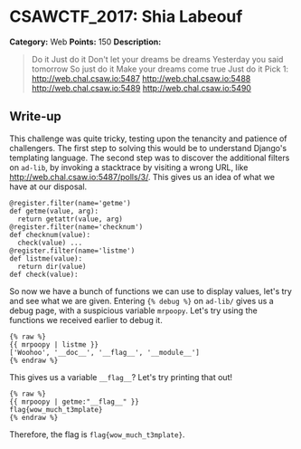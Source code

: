 # CSAWCTF_2017: Shia Labeouf

**Category:** Web
**Points:** 150
**Description:**

>Do it
Just do it
Don't let your dreams be dreams
Yesterday you said tomorrow
So just do it
Make your dreams come true
Just do it
Pick 1: http://web.chal.csaw.io:5487 http://web.chal.csaw.io:5488 http://web.chal.csaw.io:5489 http://web.chal.csaw.io:5490

## Write-up
This challenge was quite tricky, testing upon the tenancity and patience of challengers. The first step to solving this would be to understand Django's templating language. The second step was to discover the additional filters on `ad-lib`, by invoking a stacktrace by visiting a wrong URL, like http://web.chal.csaw.io:5487/polls/3/. This gives us an idea of what we have at our disposal.

    @register.filter(name='getme')
    def getme(value, arg):
      return getattr(value, arg)
    @register.filter(name='checknum')
    def checknum(value):
      check(value) ...
    @register.filter(name='listme')
    def listme(value):
      return dir(value)
    def check(value):

So now we have a bunch of functions we can use to display values, let's try and see what we are given. Entering `{% debug %}` on `ad-lib/` gives us a debug page, with a suspicious variable `mrpoopy`. Let's try using the functions we received earlier to debug it.

    {% raw %}
    {{ mrpoopy | listme }}
    ['Woohoo', '__doc__', '__flag__', '__module__']
    {% endraw %}

This gives us a variable `__flag__`? Let's try printing that out!
 
    {% raw %}
    {{ mrpoopy | getme:"__flag__" }}
    flag{wow_much_t3mplate}
    {% endraw %}

Therefore, the flag is `flag{wow_much_t3mplate}`.

